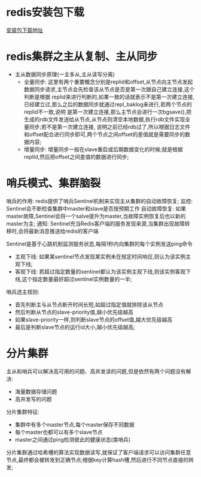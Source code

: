 # redis安装包下载
  [安装包下载地址](https://download.redis.io/releases/?_gl=1*zivcs5*_ga*NjE3NTA2MTM3LjE2ODU2MjAwNjc.*_ga_8BKGRQKRPV*MTY5MDYxNTY2OS40LjEuMTY5MDYxNTcwMy4yNi4wLjA.%29)


# redis集群之主从复制、主从同步
- 主从数据同步原理(一主多从,主从读写分离)
    - 全量同步:
      这里有两个重要概念分别是replid和offset,从节点向主节点发起数据同步请求,主节点会先检查该从节点是否是第一次跟自己建立连接,这个判断是根据
      replid来进行判断的,如果一致的话就表示不是第一次建立连接,已经建立过,那么之后的数据同步就通过repl_baklog来进行,若两个节点的replid不一致,说明
      是第一次建立连接,那么主节点会进行一次bgsave(),把生成的rdb文件发送给从节点,从节点则清空本地数据,执行rdb文件实现全量同步;若不是第一次建立连接,
      说明之前已经rdb过了,所以根据日志文件和offset配合进行同步即可,两个节点之间offset的差值就是需要同步的数据内容;
    - 增量同步:
      增量同步一般在slave重启或后期数据变化的时候;就是根据replId,然后把offset之间差值的数据进行同步;

# 哨兵模式、集群脑裂
哨兵的作用: redis提供了哨兵Sentinel机制来实现主从集群的自动故障恢复;
监控: Sentinel会不断检查集群中master和slave是否按预期工作
自动故障恢复: 如果master故障,Sentinel会将一个salve提升为master,当故障实例恢复后也以新的master为主;
通知: Sentinel充当Redis客户端的服务发现来源,当集群出现故障转移时,会将最新消息推送给redis的客户端

Sentinel是基于心跳机制监测服务状态,每隔1秒内向集群的每个实例发送ping命令
- 主观下线: 如果某sentinel节点发现某实例未在规定时间响应,则认为该实例主观下线;
- 客观下线: 若超过指定数量的sentinel都认为该实例主观下线,则该实例客观下线,这个指定数量最好超过sentinel实例数量的一半;

哨兵选主规则:
- 首先判断主与从节点断开时间长短,如超过指定值就排除该从节点
- 然后判断从节点的slave-priority值,越小优先级越高
- 如果slave-priority一样,则判断slave节点的offset值,越大优先级越高
- 最后是判断slave节点的运行id大小,越小优先级越高;

# 分片集群
主从和哨兵可以解决高可用的问题、高并发读的问题,但是依然有两个问题没有解决:
- 海量数据存储问题
- 高并发写的问题

分片集群特征:
- 集群中有多个master节点,每个master保存不同数据
- 每个master也都可以有多个slave节点
- master之间通过ping检测彼此的健康状态(类哨兵)

分片集群通过哈希槽的算法实现数据读写,就保证了客户端请求可以访问集群任意节点,最终都会被转发到正确节点;根据key计算hash槽,然后进行不同节点直接的转发;